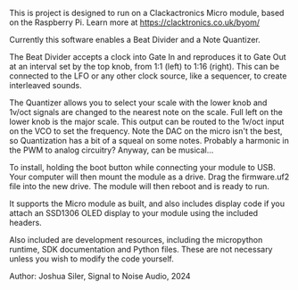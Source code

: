 This is project is designed to run on a Clackactronics Micro module, based on the Raspberry Pi. Learn more at https://clacktronics.co.uk/byom/

Currently this software enables a Beat Divider and a Note Quantizer.

The Beat Divider accepts a clock into Gate In and reproduces it to Gate Out at an interval set by the top knob, from 1:1 (left) to 1:16 (right). This can be connected to the LFO or any other clock source, like a sequencer, to create interleaved sounds. 

The Quantizer allows you to select your scale with the lower knob and 1v/oct signals are changed to the nearest note on the scale. Full left on the lower knob is the major scale. This output can be routed to the 1v/oct input on the VCO to set the frequency. Note the DAC on the micro isn't the best, so Quantization has a bit of a squeal on some notes. Probably a harmonic in the PWM to analog circuitry? Anyway, can be musical...

To install, holding the boot button while connecting your module to USB. Your computer will then mount the module as a drive. Drag the firmware.uf2 file into the new drive. The module will then reboot and is ready to run. 

It supports the Micro module as built, and also includes display code if you attach an SSD1306 OLED display to your module using the included headers. 

Also included are development resources, including the micropython runtime, SDK documentation and Python files. These are not necessary unless you wish to modify the code yourself.

Author: Joshua Siler, Signal to Noise Audio, 2024